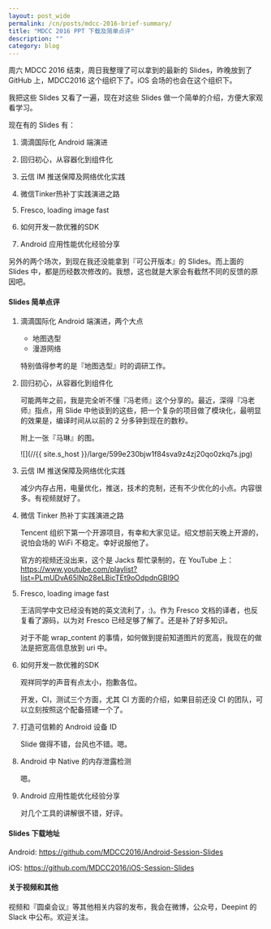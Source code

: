 ```yaml
---
layout: post_wide
permalink: /cn/posts/mdcc-2016-brief-summary/
title: "MDCC 2016 PPT 下载及简单点评"
description: ""
category: blog
---
```


周六 MDCC 2016 结束，周日我整理了可以拿到的最新的 Slides，昨晚放到了 GitHub 上，MDCC2016 这个组织下了。iOS 会场的也会在这个组织下。

我把这些 Slides 又看了一遍，现在对这些 Slides 做一个简单的介绍，方便大家观看学习。

现在有的 Slides 有：

1. 滴滴国际化 Android 端演进

2. 回归初心，从容器化到组件化

3. 云信 IM 推送保障及网络优化实践

4. 微信Tinker热补丁实践演进之路

5. Fresco, loading image fast

6. 如何开发一款优雅的SDK

9. Android 应用性能优化经验分享

另外的两个场次，到现在我还没能拿到『可公开版本』的 Slides。而上面的 Slides 中，都是历经数次修改的。我想，这也就是大家会有截然不同的反馈的原因吧。

#### Slides 简单点评

1. 滴滴国际化 Android 端演进，两个大点
    * 地图选型
    * 漫游网络

    特别值得参考的是『地图选型』时的调研工作。

2. 回归初心，从容器化到组件化

    可能两年之前，我是完全听不懂『冯老师』这个分享的。最近，深得『冯老师』指点，用 Slide 中他谈到的这些，把一个复杂的项目做了模块化，最明显的效果是，编译时间从以前的 2 分多钟到现在的数秒。

    附上一张『马琳』的图。

    ![](//{{ site.s_host }}/large/599e230bjw1f84sva9z4zj20qo0zkq7s.jpg)

3. 云信 IM 推送保障及网络优化实践

    减少内存占用，电量优化，推送，技术的克制，还有不少优化的小点。内容很多。有视频就好了。

4. 微信 Tinker 热补丁实践演进之路 

    Tencent 组织下第一个开源项目，有幸和大家见证。绍文想前天晚上开源的，说怕会场的 WiFi 不稳定。幸好说服他了。

    官方的视频还没出来，这个是 Jacks 帮忙录制的，在 YouTube 上： https://www.youtube.com/playlist?list=PLmUDvA65lNp28eLBicTEt9oOdpdnGBl9O

5.  Fresco, loading image fast

    王洁同学中文已经没有她的英文流利了，:)。作为 Fresco 文档的译者，也反复看了源码，以为对 Fresco 已经足够了解了。还是补了好多知识。

    对于不能 wrap_content 的事情，如何做到提前知道图片的宽高，我现在的做法是把宽高信息放到 uri 中。

6.  如何开发一款优雅的SDK

    观祥同学的声音有点太小，抱歉各位。

    开发，CI，测试三个方面，尤其 CI 方面的介绍，如果目前还没 CI 的团队，可以立刻按照这个配备搭建一个了。

7.  打造可信赖的 Android 设备 ID

    Slide 做得不错，台风也不错。嗯。

8.  Android 中 Native 的内存泄露检测

    嗯。

9.  Android 应用性能优化经验分享

    对几个工具的讲解很不错，好评。

#### Slides 下载地址

Android: https://github.com/MDCC2016/Android-Session-Slides

iOS: https://github.com/MDCC2016/iOS-Session-Slides

#### 关于视频和其他

视频和『圆桌会议』等其他相关内容的发布，我会在微博，公众号，Deepint 的 Slack 中公布。欢迎关注。
